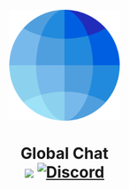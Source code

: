 <p align="center"><img src="https://raw.githubusercontent.com/Blackstonecoden/global-chat/refs/heads/main/images/logo.png" alt="Global Chat Logo" width="200"></p>
<h1 align="center">Global Chat<br>
	<a href="https://github.com/Blackstonecoden/global-chat"><img src="https://img.shields.io/github/stars/blackstonecoden/global-chat"></a>
	<a href="https://discord.gg/FVQxgBysA7"><img src="https://img.shields.io/discord/1201557790758551574?color=5865f2&label=Discord&style=flat" alt="Discord"></a>
	<br><br>
</h1>